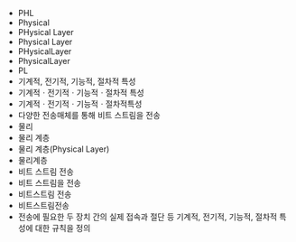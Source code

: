 ﻿- PHL
- Physical
- PHysical Layer
- Physical Layer
- PHysicalLayer
- PhysicalLayer
- PL
- 기계적, 전기적, 기능적, 절차적 특성
- 기계적ㆍ전기적ㆍ기능적ㆍ절차적 특성
- 기계적ㆍ전기적ㆍ기능적ㆍ절차적특성
- 다양한 전송매체를 통해 비트 스트림을 전송
- 물리
- 물리 계층
- 물리 계층(Physical Layer)
- 물리계층
- 비트 스트림 전송
- 비트 스트림을 전송
- 비트스트림 전송
- 비트스트림전송
- 전송에 필요한 두 장치 간의 실제 접속과 절단 등 기계적, 전기적, 기능적, 절차적 특성에 대한 규칙을 정의
